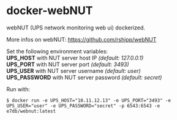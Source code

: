 # docker-webNUT

webNUT (UPS network monitoring web ui) dockerized.

More infos on webNUT:  https://github.com/rshipp/webNUT

Set the following environment variables:  
**UPS_HOST** with NUT server host IP *(default: 127.0.0.1)*  
**UPS_PORT** with NUT server port *(default: 3493)*  
**UPS_USER** with NUT server username *(default: user)*  
**UPS_PASSWORD** with NUT server password *(default: secret)*

Run with:  
```shell
$ docker run -e UPS_HOST="10.11.12.13" -e UPS_PORT="3493" -e UPS_USER="user" -e UPS_PASSWORD="secret" -p 6543:6543 -e e7db/webnut:latest
```
